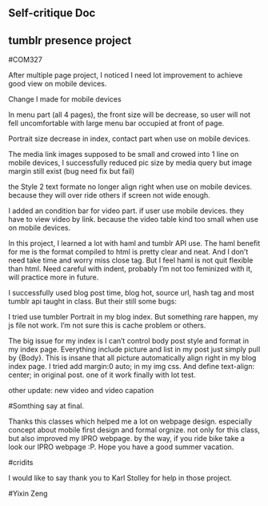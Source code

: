 ## Self-critique Doc

## tumblr presence project



#COM327

After multiple page project, I noticed I need lot improvement to achieve good view on mobile devices. 

Change I made for mobile devices
     
  In menu part (all 4 pages), the front size will be decrease, so user will not fell uncomfortable with large menu bar occupied at front of page. 
    
  Portrait size decrease in index, contact part when use on mobile devices.
  
  The media link images supposed to be small and crowed into 1 line on mobile devices, I successfully reduced pic size by media query but image margin still exist (bug need fix but fail) 

  the Style 2 text formate no longer align right when use on mobile devices. because they will over ride others if screen not wide enough.
   
I added an condition bar for video part. if user use mobile devices. they have to view video by link. because the video table kind too small when use on mobile devices. 
   
     
In this project, I learned a lot with haml and tumblr API use. The haml benefit for me is the format compiled to html is pretty clear and neat. And I don’t need take time and worry miss close tag. But I feel haml is not quit flexible than html. Need careful with indent, probably I’m not too feminized with it, will practice more in future.

I successfully used blog post time, blog hot, source url, hash tag and most tumblr api taught in class. But their still some bugs:

I tried use tumbler Portrait in my blog index. But something rare happen, my js file not work. I’m not sure this is cache problem or others. 

The big issue for my index is I can’t control body post style and format in my index page. Everything include picture and list in my post just simply pull by {Body}. This is insane that all picture automatically align right in my blog index page. I tried add margin:0 auto; in my img css. And define text-align: center;  in original post. one of it work finally with lot test.

other update: new video and video capation

#Somthing say at final. 

Thanks this classes which helped me a lot on webpage design. especially concept about mobile first design and formal orgnize. not only for this class, but also improved my IPRO webpage. by the way, if you ride bike take a look our IPRO webpage :P. Hope you have a good summer vacation.

#cridits

I would like to say thank you to Karl Stolley for help in those project.

#Yixin Zeng